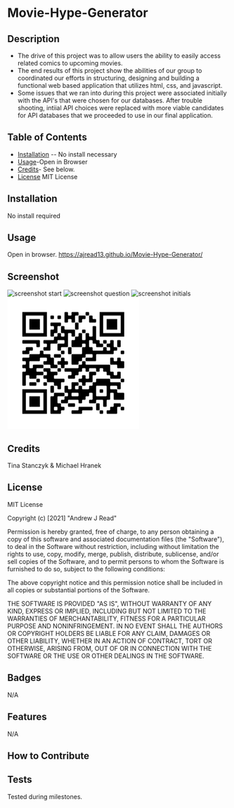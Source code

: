 # Movie-Hype-Generator
## Description
- The drive of this project was to allow users the ability to easily access related comics to upcoming movies.
- The end results of this project show the abilities of our group to coordinated our efforts in structuring, designing and building a functional web based application that utilizes html, css, and javascript.
- Some issues that we ran into during this project were associated initially with the API's that were chosen for our databases.  After trouble shooting, intiial API choices were replaced with more viable candidates for API databases that we proceeded to use in our final application.

## Table of Contents

- [Installation](#installation) -- No install necessary
- [Usage](#usage)-Open in Browser
- [Credits](#credits)- See below.
- [License](#license) MIT License
## Installation
No install required
## Usage
Open in browser.  https://ajread13.github.io/Movie-Hype-Generator/
## Screenshot
![screenshot start]() 
![screenshot question]()
![screenshot initials]()
![screenshot QR-Code](assets/images/QRcode.png)
## Credits
Tina Stanczyk & Michael Hranek
## License
MIT License

Copyright (c) [2021] "Andrew J Read"

Permission is hereby granted, free of charge, to any person obtaining a copy
of this software and associated documentation files (the "Software"), to deal
in the Software without restriction, including without limitation the rights
to use, copy, modify, merge, publish, distribute, sublicense, and/or sell
copies of the Software, and to permit persons to whom the Software is
furnished to do so, subject to the following conditions:

The above copyright notice and this permission notice shall be included in all
copies or substantial portions of the Software.

THE SOFTWARE IS PROVIDED "AS IS", WITHOUT WARRANTY OF ANY KIND, EXPRESS OR
IMPLIED, INCLUDING BUT NOT LIMITED TO THE WARRANTIES OF MERCHANTABILITY,
FITNESS FOR A PARTICULAR PURPOSE AND NONINFRINGEMENT. IN NO EVENT SHALL THE
AUTHORS OR COPYRIGHT HOLDERS BE LIABLE FOR ANY CLAIM, DAMAGES OR OTHER
LIABILITY, WHETHER IN AN ACTION OF CONTRACT, TORT OR OTHERWISE, ARISING FROM,
OUT OF OR IN CONNECTION WITH THE SOFTWARE OR THE USE OR OTHER DEALINGS IN THE
SOFTWARE.
## Badges
N/A
## Features
N/A
## How to Contribute

## Tests
Tested during milestones.
